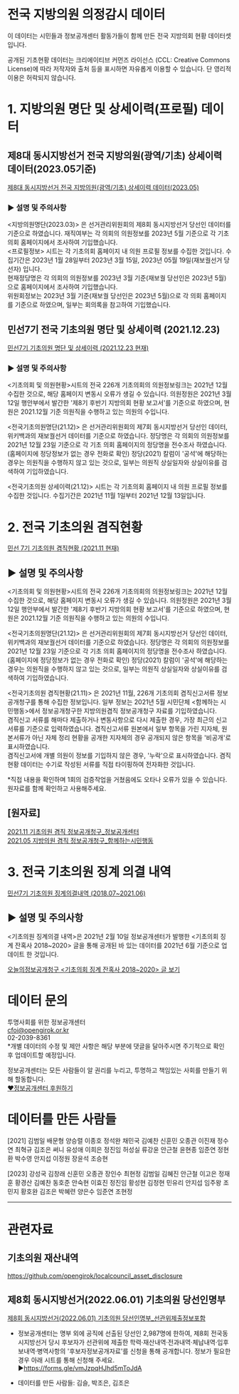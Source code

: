 # 전국 지방의원 의정감시 데이터

이 데이터는 시민들과 정보공개센터 활동가들이 함께 만든 전국 지방의회 현황 데이터셋입니다.

공개된 기초현황 데이터는 크리에이티브 커먼즈 라이선스 (CCL: Creative Commons License)에 따라 저작자와 출처 등을 표시하면 자유롭게 이용할 수 있습니다.
단 영리적 이용은 허락되지 않습니다.
 
# 1. 지방의원 명단 및 상세이력(프로필) 데이터

## 제8대 동시지방선거 전국 지방의원(광역/기초) 상세이력 데이터(2023.05기준)  

[제8대 동시지방선거 전국 지방의원(광역/기초) 상세이력 데이터(2023.05)](https://docs.google.com/spreadsheets/d/1krybNHahmIu738z1PJHsKpHWbX8OWkWUstHfloNVQ2s/edit?usp=sharing)

### ▶ 설명 및 주의사항 
<지방의원명단(2023.03)> 은 선거관리위원회의 제8회 동시지방선거 당선인 데이터를 기준으로 하였습니다.
재직여부는 각 의회의 의원정보를 2023년 5월  기준으로 각 기초 의회 홈페이지에서 조사하여 기입했습니다.  
<프로필정보> 시트는 각 기초의회 홈페이지 내 의원 프로필 정보를 수집한 것입니다.
수집기간은 2023년 1월 28일부터 2023년 3월 15일, 2023년 05월 19일(재보궐선거 당선자) 입니다.  
현재정당명은 각 의회의 의원정보를 2023년 3월 기준(재보궐 당선인은 2023년 5월)으로 홈페이지에서 조사하여 기입했습니다.   
위원회정보는 2023년 3월 기준(재보궐 당선인은 2023년 5월)으로 각 의회 홈페이지를 기준으로 하였으며, 일부는 회의록을 참고하여 기입했습니다.   

## 민선7기 전국 기초의원 명단 및 상세이력 (2021.12.23)

[민선7기 기초의원 명단 및 상세이력 (2021.12.23 현재)](https://docs.google.com/spreadsheets/d/1Eq2x7xZCw_5ng2GdHDnpUIhhwbmOAKEl4abX09JLyuA/edit?usp=sharing)

### ▶ 설명 및 주의사항 
<기초의회 및 의원현황>시트의 전국 226개 기초의회의 의원정보링크는 2021년 12월 수집한 것으로, 해당 홈페이지 변동시 오류가 생길 수 있습니다. 
의원정원은 2021년 3월 12일 행안부에서 발간한 '제8기 후반기 지방의회 현황 보고서'를 기준으로 하였으며, 현원은 2021.12월 기준 의원직을 수행하고 있는 의원의 수입니다. 

<전국기초의원명단(21.12)> 은 선거관리위원회의 제7회 동시지방선거 당선인 데이터, 위키백과의 재보궐선거 데이터를 기준으로 하였습니다.
정당명은 각 의회의 의원정보를 2021년 12월 23일 기준으로 각 기초 의회 홈페이지의 정당명을 전수조사 하였습니다. (홈페이지에 정당정보가 없는 경우 전화로 확인) 
정당(2021) 칼럼이 '공석'에 해당하는 경우는 의원직을 수행하지 않고 있는 것으로, 일부는 의원직 상실일자와 상실이유를 검색하여 기입하였습니다. 

<전국기초의원 상세이력(21.12)> 시트는 각 기초의회 홈페이지 내 의원 프로필 정보를 수집한 것입니다.
수집기간은 2021년 11월 1일부터 2021년 12월 13일입니다. 


# 2. 전국 기초의원 겸직현황

[민선 7기 기초의원 겸직현황 (2021.11 현재)](https://docs.google.com/spreadsheets/d/1re03CHtF4tvUt6YlWjdszDvItecEOG8uX_6SJiBWscg/edit?usp=sharing)

## ▶ 설명 및 주의사항
<기초의회 및 의원현황>시트의 전국 226개 기초의회의 의원정보링크는 2021년 12월 수집한 것으로, 해당 홈페이지 변동시 오류가 생길 수 있습니다. 
의원정원은 2021년 3월 12일 행안부에서 발간한 '제8기 후반기 지방의회 현황 보고서'를 기준으로 하였으며, 현원은 2021.12월 기준 의원직을 수행하고 있는 의원의 수입니다. 

<전국기초의원명단(21.12)> 은 선거관리위원회의 제7회 동시지방선거 당선인 데이터, 위키백과의 재보궐선거 데이터를 기준으로 하였습니다.
정당명은 각 의회의 의원정보를 2021년 12월 23일 기준으로 각 기초 의회 홈페이지의 정당명을 전수조사 하였습니다. (홈페이지에 정당정보가 없는 경우 전화로 확인) 
정당(2021) 칼럼이 '공석'에 해당하는 경우는 의원직을 수행하지 않고 있는 것으로, 일부는 의원직 상실일자와 상실이유를 검색하여 기입하였습니다. 

<전국기초의원 겸직현황(21.11)> 은 2021년 11월, 226개 기초의회 겸직신고서류 정보공개청구를 통해 수집한 정보입니다.
일부 정보는 2021년 5월 시민단체 <함께하는 시민행동>에서 정보공개청구한 지방의원겸직 정보공개청구 자료를 기입하였습니다.  
겸직신고 서류를 해마다 제출하거나 변동사항으로 다시 제출한 경우, 가장 최근의 신고서류를 기준으로 입력하였습니다.
겸직신고서류 원본에서 일부 항목을 가린 지자체, 원본서류가 아닌 자체 정리 현황을 공개한 지자체의 경우 공개되지 않은 항목을 '비공개'로 표시하였습니다.  
겸직신고서에 개별 의원이 정보를 기입하지 않은 경우, '누락'으로 표시하였습니다. 
겸직현황 데이터는 수기로 작성된 서류를 직접 타이핑하여 전자화한 것입니다. 

*직접 내용을 확인하며 1회의 검증작업을 거쳤음에도 오타나 오류가 있을 수 있습니다. 원자료를 함께 확인하고 사용해주세요.

## [원자료]
[2021.11 기초의원 겸직 정보공개청구_정보공개센터](https://drive.google.com/file/d/1_hJGidKHtyUKjwpcu4kxPpn8N3HIQUBt/view)  
[2021.05 지방의원 겸직 정보공개청구_함께하는시민행동](https://drive.google.com/file/d/15DI6g33ZxjWnoRWG2dUN82GRG8qaGt8k/view)

# 3. 전국 기초의원 징계 의결 내역

[민선7기 기초의원 징계의결내역 (2018.07~2021.06)](https://docs.google.com/spreadsheets/d/1F8XP6qtAmelXZu7mcM_CVam9HuWNpL_KoceHDJTEkTc/edit?usp=sharing)

## ▶ 설명 및 주의사항
<기초의원 징계의결 내역>은 2021년 2월 10일 정보공개센터가 발행한 <기초의회 징계 잔혹사 2018~2020> 글을 통해 공개된 바 있는 데이터를 2021년 6월 기준으로 업데이트 한 것입니다. 

[오늘의정보공개청구 <기초의회 징계 잔혹사 2018~2020> 글 보기](https://www.opengirok.or.kr/4872)



# 데이터 문의
투명사회를 위한 정보공개센터  
cfoi@opengirok.or.kr  
02-2039-8361  
*개별 데이터의 수정 및 제안 사항은 해당 부분에 댓글을 달아주시면 주기적으로 확인 후 업데이트할 예정입니다.  
  
정보공개센터는 모든 사람들이 알 권리를 누리고, 투명하고 책임있는 사회를 만들기 위해 할동합니다.  
[♥정보공개센터 후원하기](https://www.opengirok.or.kr/56)


# 데이터를 만든 사람들  

[2021]
김범일	배문형	양승렬	이종호	정석완 	채민국
김예찬	신훈민	오종관	이진재	정수연	최혁규
김조은	써니	유성애	이희은	정진임	허성실
류강윤	안근철	윤현종	임준연	정현환	
박수영	안지섭	이정원	장윤석	조승현	
  
[2023]
강성국	김창래	신훈민	오종관	장인수	최현정
김범일	김혜진	안근철	이고은	정재훈	황경산
김예찬	동호준	안숙현	이효진	정진임	황성현
김정현	민유리	안지섭	임주왕	조민지	황호완
김조은	박혜련	양은수	임준연	조현정	

  
---

# 관련자료 

## 기초의원 재산내역
https://github.com/opengirok/localcouncil_asset_disclosure  

## 제8회 동시지방선거(2022.06.01) 기초의원 당선인명부
[제8회 동시지방선거(2022.06.01) 기초의원 당선인명부_선관위제출정보포함](https://docs.google.com/spreadsheets/d/10tbNmsoT3LM1PGQrQC3SyCXwR9O4lqzcaJxshbS0dag/edit?usp=sharing)  
  
* 정보공개센터는 명부 외에 공직에 선출된 당선인 2,987명에 한하여, 제8회 전국동시지방선거 당시 후보자가 선관위에 제출한 학력·재산내역·전과내역·체납내역·입후보내역·병역사항의 '후보자정보공개자료'를 신청을 통해 공개합니다. 정보가 필요한 경우 아래 시트를 통해 신청해 주세요.  
▶https://forms.gle/vmJzpqHJhd5mToJdA  

* 데이터를 만든 사람들: 김슬, 박조은, 김조은
